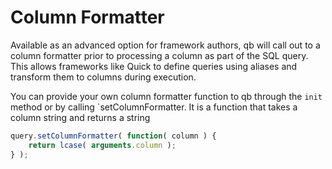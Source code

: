 # Column Formatter

Available as an advanced option for framework authors, qb will call out to a column formatter prior to processing a column as part of the SQL query.  This allows frameworks like Quick to define queries using aliases and transform them to columns during execution.

You can provide your own column formatter function to qb through the `init` method or by calling `setColumnFormatter.  It is a function that takes a column string and returns a string

```javascript
query.setColumnFormatter( function( column ) {
    return lcase( arguments.column );
} );
```

